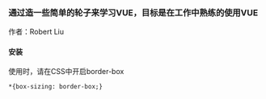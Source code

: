 ### 通过造一些简单的轮子来学习VUE，目标是在工作中熟练的使用VUE

作者：Robert Liu


#### 安装

使用时，请在CSS中开启border-box

```
*{box-sizing: border-box;}
```
